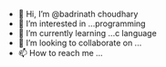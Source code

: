 - 👋 Hi, I’m @badrinath choudhary
- 👀 I’m interested in ...programming
- 🌱 I’m currently learning ...c language
- 💞️ I’m looking to collaborate on ...
- 📫 How to reach me ...

<!---
badrinath8/badrinath8 is a ✨ special ✨ repository because its `README.md` (this file) appears on your GitHub profile.
You can click the Preview link to take a look at your changes.
--->
